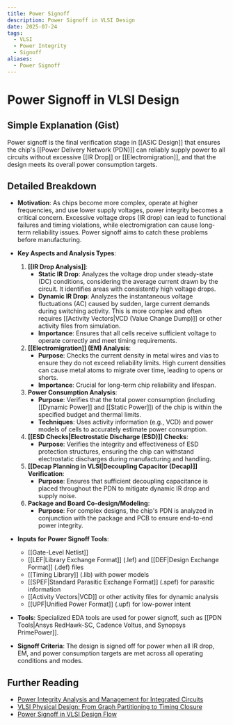 ```yaml
---
title: Power Signoff
description: Power Signoff in VLSI Design
date: 2025-07-24
tags:
  - VLSI
  - Power Integrity
  - Signoff
aliases:
  - Power Signoff
---
```


# Power Signoff in VLSI Design

## Simple Explanation (Gist)
Power signoff is the final verification stage in [[ASIC Design]] that ensures the chip's [[Power Delivery Network (PDN)]] can reliably supply power to all circuits without excessive [[IR Drop]] or [[Electromigration]], and that the design meets its overall power consumption targets.

## Detailed Breakdown

*   **Motivation**: As chips become more complex, operate at higher frequencies, and use lower supply voltages, power integrity becomes a critical concern. Excessive voltage drops (IR drop) can lead to functional failures and timing violations, while electromigration can cause long-term reliability issues. Power signoff aims to catch these problems before manufacturing.

*   **Key Aspects and Analysis Types**: 
    1.  **[[IR Drop Analysis]]**: 
        *   **Static IR Drop**: Analyzes the voltage drop under steady-state (DC) conditions, considering the average current drawn by the circuit. It identifies areas with consistently high voltage drops.
        *   **Dynamic IR Drop**: Analyzes the instantaneous voltage fluctuations (AC) caused by sudden, large current demands during switching activity. This is more complex and often requires [[Activity Vectors|VCD (Value Change Dump)]] or other activity files from simulation.
        *   **Importance**: Ensures that all cells receive sufficient voltage to operate correctly and meet timing requirements.
    2.  **[[Electromigration]] (EM) Analysis**: 
        *   **Purpose**: Checks the current density in metal wires and vias to ensure they do not exceed reliability limits. High current densities can cause metal atoms to migrate over time, leading to opens or shorts.
        *   **Importance**: Crucial for long-term chip reliability and lifespan.
    3.  **Power Consumption Analysis**: 
        *   **Purpose**: Verifies that the total power consumption (including [[Dynamic Power]] and [[Static Power]]) of the chip is within the specified budget and thermal limits.
        *   **Techniques**: Uses activity information (e.g., VCD) and power models of cells to accurately estimate power consumption.
    4.  **[[ESD Checks|Electrostatic Discharge (ESD)]] Checks**: 
        *   **Purpose**: Verifies the integrity and effectiveness of ESD protection structures, ensuring the chip can withstand electrostatic discharges during manufacturing and handling.
    5.  **[[Decap Planning in VLSI|Decoupling Capacitor (Decap)]] Verification**: 
        *   **Purpose**: Ensures that sufficient decoupling capacitance is placed throughout the PDN to mitigate dynamic IR drop and supply noise.
    6.  **Package and Board Co-design/Modeling**: 
        *   **Purpose**: For complex designs, the chip's PDN is analyzed in conjunction with the package and PCB to ensure end-to-end power integrity.

*   **Inputs for Power Signoff Tools**: 
    *   [[Gate-Level Netlist]]
    *   [[LEF|Library Exchange Format]] (.lef) and [[DEF|Design Exchange Format]] (.def) files
    *   [[Timing Library]] (.lib) with power models
    *   [[SPEF|Standard Parasitic Exchange Format]] (.spef) for parasitic information
    *   [[Activity Vectors|VCD]] or other activity files for dynamic analysis
    *   [[UPF|Unified Power Format]] (.upf) for low-power intent

*   **Tools**: Specialized EDA tools are used for power signoff, such as [[PDN Tools|Ansys RedHawk-SC, Cadence Voltus, and Synopsys PrimePower]].

*   **Signoff Criteria**: The design is signed off for power when all IR drop, EM, and power consumption targets are met across all operating conditions and modes.

## Further Reading

*   [Power Integrity Analysis and Management for Integrated Circuits](https://www.amazon.com/Power-Integrity-Analysis-Management-Integrated/dp/0132398202)
*   [VLSI Physical Design: From Graph Partitioning to Timing Closure](https://www.amazon.com/VLSI-Physical-Design-Partitioning-Timing/dp/0471721426)
*   [Power Signoff in VLSI Design Flow](https://www.vlsi-expert.com/2018/01/power-signoff-in-vlsi-design-flow.html)